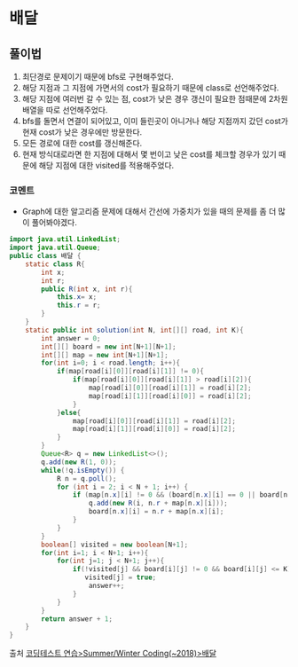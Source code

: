 # 배달

## 풀이법
1. 최단경로 문제이기 때문에 bfs로 구현해주었다.
2. 해당 지점과 그 지점에 가면서의 cost가 필요하기 때문에 class로 선언해주었다.
3. 해당 지점에 여러번 갈 수 있는 점, cost가 낮은 경우 갱신이 필요한 점때문에 2차원 배열을 따로 선언해주었다.
4. bfs를 돌면서 연결이 되어있고, 이미 들린곳이 아니거나 해당 지점까지 갔던 cost가 현재 cost가 낮은 경우에만 방문한다.
5. 모든 경로에 대한 cost를 갱신해준다.
6. 현재 방식대로라면 한 지점에 대해서 몇 번이고 낮은 cost를 체크할 경우가 있기 때문에 해당 지점에 대한 visited를 적용해주었다.

### 코멘트
- Graph에 대한 알고리즘 문제에 대해서 간선에 가중치가 있을 때의 문제를 좀 더 많이 풀어봐야겠다.

```java
import java.util.LinkedList;
import java.util.Queue;
public class 배달 {
    static class R{
        int x;
        int r;
        public R(int x, int r){
            this.x= x;
            this.r = r;
        }
    }
    static public int solution(int N, int[][] road, int K){
        int answer = 0;
        int[][] board = new int[N+1][N+1];
        int[][] map = new int[N+1][N+1];
        for(int i=0; i < road.length; i++){
            if(map[road[i][0]][road[i][1]] != 0){
                if(map[road[i][0]][road[i][1]] > road[i][2]){
                    map[road[i][0]][road[i][1]] = road[i][2];
                    map[road[i][1]][road[i][0]] = road[i][2];
                }
            }else{
                map[road[i][0]][road[i][1]] = road[i][2];
                map[road[i][1]][road[i][0]] = road[i][2];
            }
        }
        Queue<R> q = new LinkedList<>();
        q.add(new R(1, 0));
        while(!q.isEmpty()) {
            R n = q.poll();
            for (int i = 2; i < N + 1; i++) {
                if (map[n.x][i] != 0 && (board[n.x][i] == 0 || board[n.x][i] > n.r + map[n.x][i])) {
                    q.add(new R(i, n.r + map[n.x][i]));
                    board[n.x][i] = n.r + map[n.x][i];
                }
            }
        }
        boolean[] visited = new boolean[N+1];
        for(int i=1; i < N+1; i++){
            for(int j=1; j < N+1; j++){
                if(!visited[j] && board[i][j] != 0 && board[i][j] <= K) {
                   visited[j] = true;
                    answer++;
                }
            }
        }
        return answer + 1;
    }
}
```
출처 [코딩테스트 연습>Summer/Winter Coding(~2018)>배달](https://programmers.co.kr/learn/courses/30/lessons/12978)